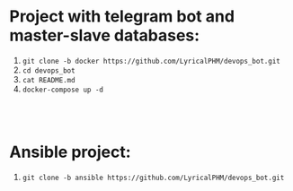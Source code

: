 # Project with telegram bot and master-slave databases:

1. `git clone -b docker https://github.com/LyricalPHM/devops_bot.git`  
2. `cd devops_bot`  
3. `cat README.md`  
4. `docker-compose up -d`  

<br>
<br>

# Ansible project:

1. `git clone -b ansible https://github.com/LyricalPHM/devops_bot.git`


